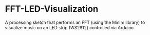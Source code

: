 FFT-LED-Visualization
=====================

A processing sketch that performs an FFT (using the Minim library) to visualize music on an LED strip (WS2812) controlled via Arduino
